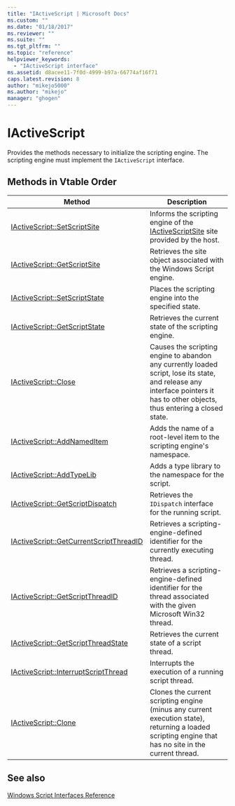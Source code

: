 ```yaml
---
title: "IActiveScript | Microsoft Docs"
ms.custom: ""
ms.date: "01/18/2017"
ms.reviewer: ""
ms.suite: ""
ms.tgt_pltfrm: ""
ms.topic: "reference"
helpviewer_keywords: 
  - "IActiveScript interface"
ms.assetid: d8acee11-7f0d-4999-b97a-66774af16f71
caps.latest.revision: 8
author: "mikejo5000"
ms.author: "mikejo"
manager: "ghogen"
---
```

# IActiveScript
Provides the methods necessary to initialize the scripting engine. The scripting engine must implement the `IActiveScript` interface.  
  
## Methods in Vtable Order  
  
|Method|Description|  
|------------|-----------------|  
|[IActiveScript::SetScriptSite](../../winscript/reference/iactivescript-setscriptsite.md)|Informs the scripting engine of the [IActiveScriptSite](../../winscript/reference/iactivescriptsite.md) site provided by the host.|  
|[IActiveScript::GetScriptSite](../../winscript/reference/iactivescript-getscriptsite.md)|Retrieves the site object associated with the Windows Script engine.|  
|[IActiveScript::SetScriptState](../../winscript/reference/iactivescript-setscriptstate.md)|Places the scripting engine into the specified state.|  
|[IActiveScript::GetScriptState](../../winscript/reference/iactivescript-getscriptstate.md)|Retrieves the current state of the scripting engine.|  
|[IActiveScript::Close](../../winscript/reference/iactivescript-close.md)|Causes the scripting engine to abandon any currently loaded script, lose its state, and release any interface pointers it has to other objects, thus entering a closed state.|  
|[IActiveScript::AddNamedItem](../../winscript/reference/iactivescript-addnameditem.md)|Adds the name of a root-level item to the scripting engine's namespace.|  
|[IActiveScript::AddTypeLib](../../winscript/reference/iactivescript-addtypelib.md)|Adds a type library to the namespace for the script.|  
|[IActiveScript::GetScriptDispatch](../../winscript/reference/iactivescript-getscriptdispatch.md)|Retrieves the `IDispatch` interface for the running script.|  
|[IActiveScript::GetCurrentScriptThreadID](../../winscript/reference/iactivescript-getcurrentscriptthreadid.md)|Retrieves a scripting-engine-defined identifier for the currently executing thread.|  
|[IActiveScript::GetScriptThreadID](../../winscript/reference/iactivescript-getscriptthreadid.md)|Retrieves a scripting-engine-defined identifier for the thread associated with the given Microsoft Win32 thread.|  
|[IActiveScript::GetScriptThreadState](../../winscript/reference/iactivescript-getscriptthreadstate.md)|Retrieves the current state of a script thread.|  
|[IActiveScript::InterruptScriptThread](../../winscript/reference/iactivescript-interruptscriptthread.md)|Interrupts the execution of a running script thread.|  
|[IActiveScript::Clone](../../winscript/reference/iactivescript-clone.md)|Clones the current scripting engine (minus any current execution state), returning a loaded scripting engine that has no site in the current thread.|  
  
## See also  
 [Windows Script Interfaces Reference](../../winscript/reference/windows-script-interfaces-reference.md)